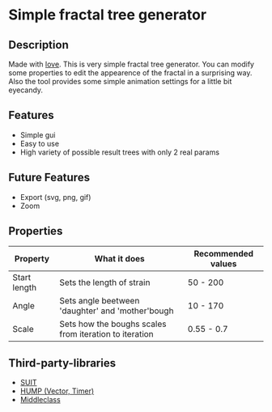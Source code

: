 # Simple fractal tree generator
## Description
Made with [love](https://love2d.org/).
This is very simple fractal tree generator.
You can modify some properties to edit the appearence of the fractal in a surprising way.
Also the tool provides some simple animation settings for a little bit eyecandy.
## Features
+ Simple gui
+ Easy to use
+ High variety of possible result trees with only 2 real params

## Future Features
+ Export (svg, png, gif)
+ Zoom

## Properties
| Property | What it does | Recommended values |
| ------------- | ------------- | --------- |
| Start length | Sets the length of strain | 50 - 200 |
| Angle | Sets angle beetween 'daughter' and 'mother'bough  | 10 - 170 |
| Scale | Sets how the boughs scales from iteration to iteration  | 0.55 - 0.7 |

## Third-party-libraries
+ [SUIT](https://github.com/vrld/SUIT)
+ [HUMP (Vector, Timer)](https://github.com/vrld/hump)
+ [Middleclass](https://github.com/kikito/middleclass)